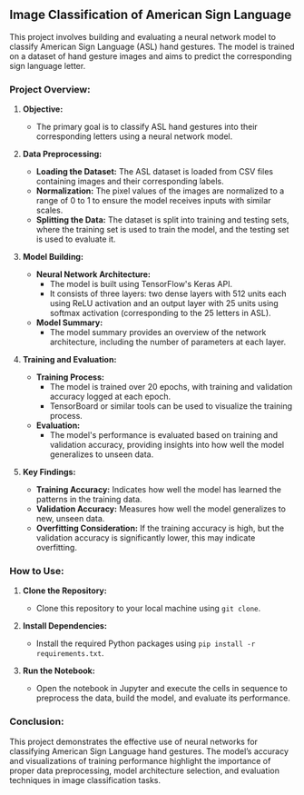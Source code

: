 ## Image Classification of American Sign Language

This project involves building and evaluating a neural network model to classify American Sign Language (ASL) hand gestures. The model is trained on a dataset of hand gesture images and aims to predict the corresponding sign language letter.

### Project Overview:

1. **Objective:**
   - The primary goal is to classify ASL hand gestures into their corresponding letters using a neural network model.

2. **Data Preprocessing:**
   - **Loading the Dataset:** The ASL dataset is loaded from CSV files containing images and their corresponding labels.
   - **Normalization:** The pixel values of the images are normalized to a range of 0 to 1 to ensure the model receives inputs with similar scales.
   - **Splitting the Data:** The dataset is split into training and testing sets, where the training set is used to train the model, and the testing set is used to evaluate it.


3. **Model Building:**
   - **Neural Network Architecture:** 
     - The model is built using TensorFlow's Keras API. 
     - It consists of three layers: two dense layers with 512 units each using ReLU activation and an output layer with 25 units using softmax activation (corresponding to the 25 letters in ASL).
   - **Model Summary:** 
     - The model summary provides an overview of the network architecture, including the number of parameters at each layer.

4. **Training and Evaluation:**
   - **Training Process:** 
     - The model is trained over 20 epochs, with training and validation accuracy logged at each epoch.
     - TensorBoard or similar tools can be used to visualize the training process.
   - **Evaluation:** 
     - The model's performance is evaluated based on training and validation accuracy, providing insights into how well the model generalizes to unseen data.

5. **Key Findings:**
   - **Training Accuracy:** Indicates how well the model has learned the patterns in the training data.
   - **Validation Accuracy:** Measures how well the model generalizes to new, unseen data.
   - **Overfitting Consideration:** If the training accuracy is high, but the validation accuracy is significantly lower, this may indicate overfitting.

### How to Use:

1. **Clone the Repository:**
   - Clone this repository to your local machine using `git clone`.
   
2. **Install Dependencies:**
   - Install the required Python packages using `pip install -r requirements.txt`.

3. **Run the Notebook:**
   - Open the notebook in Jupyter and execute the cells in sequence to preprocess the data, build the model, and evaluate its performance.

### Conclusion:

This project demonstrates the effective use of neural networks for classifying American Sign Language hand gestures. The model’s accuracy and visualizations of training performance highlight the importance of proper data preprocessing, model architecture selection, and evaluation techniques in image classification tasks.
